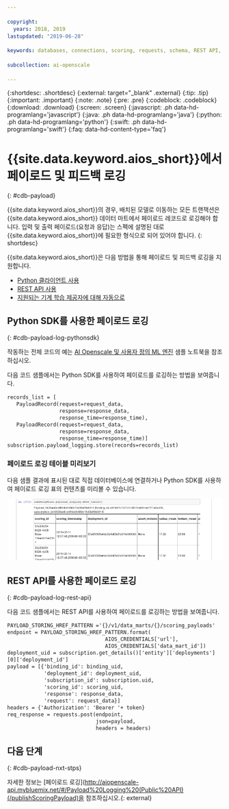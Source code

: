 ```yaml
---

copyright:
  years: 2018, 2019
lastupdated: "2019-06-28"

keywords: databases, connections, scoring, requests, schema, REST API, API

subcollection: ai-openscale

---
```


{:shortdesc: .shortdesc}
{:external: target="_blank" .external}
{:tip: .tip}
{:important: .important}
{:note: .note}
{:pre: .pre}
{:codeblock: .codeblock}
{:download: .download}
{:screen: .screen}
{:javascript: .ph data-hd-programlang='javascript'}
{:java: .ph data-hd-programlang='java'}
{:python: .ph data-hd-programlang='python'}
{:swift: .ph data-hd-programlang='swift'}
{:faq: data-hd-content-type='faq'}

# {{site.data.keyword.aios_short}}에서 페이로드 및 피드백 로깅
{: #cdb-payload}

{{site.data.keyword.aios_short}}의 경우, 배치된 모델로 이동하는 모든 트랜잭션은 {{site.data.keyword.aios_short}} 데이터 마트에서 페이로드 레코드로 로깅해야 합니다. 입력 및 출력 페이로드(요청과 응답)는 스펙에 설명된 대로 {{site.data.keyword.aios_short}}에 필요한 형식으로 되어 있어야 합니다. 
{: shortdesc}

{{site.data.keyword.aios_short}}은 다음 방법을 통해 페이로드 및 피드백 로깅을 지원합니다.

- [Python 클라이언트 사용](/docs/services/ai-openscale?topic=ai-openscale-cdb-payload#cdb-payload-log-pythonsdk)
- [REST API 사용](/docs/services/ai-openscale?topic=ai-openscale-cdb-payload#cdb-payload-log-rest-api)
- [지원되는 기계 학습 제공자에 대해 자동으로](/docs/services/ai-openscale?topic=ai-openscale-fmrk-workaround-pyld-lg)

## Python SDK를 사용한 페이로드 로깅
{: #cdb-payload-log-pythonsdk}

작동하는 전체 코드의 예는 [AI Openscale 및 사용자 정의 ML 엔진](https://github.com/pmservice/ai-openscale-tutorials/blob/master/notebooks/AI%20OpenScale%20and%20Custom%20ML%20Engine.ipynb) 샘플 노트북을 참조하십시오.

다음 코드 샘플에서는 Python SDK를 사용하여 페이로드를 로깅하는 방법을 보여줍니다.

```
records_list = [
   PayloadRecord(request=request_data, 
                 response=response_data,
                 response_time=response_time), 
   PayloadRecord(request=request_data,
                 response=response_data,
                 response_time=response_time)]
subscription.payload_logging.store(records=records_list)
```

### 페이로드 로깅 테이블 미리보기

다음 샘플 결과에 표시된 대로 직접 데이터베이스에 연결하거나 Python SDK를 사용하여 페이로드 로깅 표의 컨텐츠를 미리볼 수 있습니다. 

![페이로드 로깅 표의 Python SDK 샘플 출력](images/wosntbok.png)


## REST API를 사용한 페이로드 로깅
{: #cdb-payload-log-rest-api}

다음 코드 샘플에서는 REST API를 사용하여 페이로드를 로깅하는 방법을 보여줍니다.

```
PAYLOAD_STORING_HREF_PATTERN ='{}/v1/data_marts/{}/scoring_payloads'
endpoint = PAYLOAD_STORING_HREF_PATTERN.format(
                                AIOS_CREDENTIALS['url'], 
                                AIOS_CREDENTIALS['data_mart_id'])
deployment_uid = subscription.get_details()['entity']['deployments'][0]['deployment_id']
payload = [{'binding_id': binding_uid, 
            'deployment_id': deployment_uid,
            'subscription_id': subscription.uid,
            'scoring_id': scoring_uid,
            'response': response_data,
            'request': request_data}]
headers = {'Authorization': 'Bearer '+ token}
req_response = requests.post(endpoint, 
                             json=payload,
                             headers = headers)
```



## 다음 단계
{: #cdb-payload-nxt-stps}

자세한 정보는 [페이로드 로깅](http://aiopenscale-api.mybluemix.net/#/Payload%20Logging%20(Public%20API)(/publishScoringPayload)을 참조하십시오.{: external}


